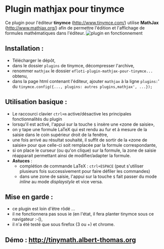 # Plugin mathjax pour tinymce 

Ce plugin pour l'éditeur **tinymce** (<http://www.tinymce.com/>) utilise **MathJax** (<http://www.mathjax.org/>) afin de permettre l'édition et l'affichage de formules mathématiques dans l'éditeur.
![plugin en fonctionnement](http://moodle.albert-thomas.org/file.php/1/demo.png)

## Installation :

- Télécharger le dépôt, 
- dans le dossier `plugins` de tinymce, décompresser l'archive,
- renommer `mathjax` le dossier `efloti-plugin-mathjax-pour-tinymce...` obtenu,
- dans la page html contenant l'éditeur, ajouter `mathjax` à la ligne `plugins:`' du `tinymce.config({..., plugins: autres plugins,mathjax', ...});`

## Utilisation basique :

- Le raccourci clavier `ctrl+m` active/désactive les principales fonctionnalités du plugin
- lorsqu'il est activé, l'appui sur la touche `$` insère une «zone de saisie»,
- on y tape une formule LaTeX qui est rendu au fur et à mesure de la saisie dans le coin supérieur droit de la fenêtre,
- une fois arrivé au résultat souhaité, il suffit de sortir de la «zone de saisie» pour que celle-ci soit remplacée par la formule correspondante,
- si on place le curseur (ou qu'on clique) sur la formule, la zone de saisie réapparait permettant ainsi de modifier/adapter la formule.
- **Astuces** :
    * complétion de commande LaTeX : `ctrl+ESPACE` (peut s'utiliser plusieurs fois successivement pour faire défiler les commandes)
    * dans une zone de saisie, l'appui sur la touche `$` fait passer du mode *inline* au mode *displaystyle* et vice versa.

## Mise en garde : 

- ce plugin est loin d'être rôdé ...
- il ne fonctionnera pas sous ie (en l'état, il fera planter tinymce sous ce navigateur :-(),
- il n'a été testé que sous firefox (3 ou +) et chrome.

## Démo : <http://tinymath.albert-thomas.org>

